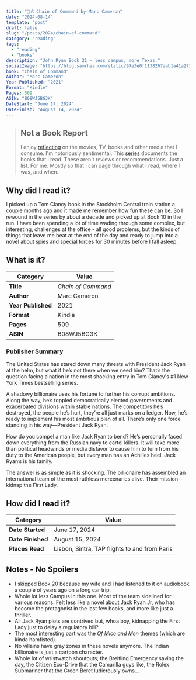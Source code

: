 ```yaml
---
title: "💊💰 Chain of Command by Marc Cameron"
date: "2024-08-14"
template: "post"
draft: false
slug: "/posts/2024/chain-of-command"
category: "reading"
tags:
  - "reading"
  - "books"
description: "John Ryan Book 21 - less campus, more Texas."
socialImage: "https://blog.samrhea.com/static/97e3e0f1138267aab1a41a27307af5fb/18ee2/photo.avif"
book: "Chain of Command"
Author: "Marc Cameron"
Year Published: "2021"
Format: "Kindle"
Pages: 509
ASIN: "B08WJ5BG3K"
DateStart: "June 17, 2024"
DateFinish: "August 14, 2024"
---
```


> ## Not a Book Report
> I enjoy [reflecting](https://blog.samrhea.com/posts/2019/analyze-media-habits) on the movies, TV, books and other media that I consume. I'm notoriously sentimental. This [series](https://blog.samrhea.com/category/reading) documents the books that I read. These aren't reviews or recommendations. Just a list. For me. Mostly so that I can page through what I read, where I was, and when.

## Why did I read it?
I picked up a Tom Clancy book in the Stockholm Central train station a couple months ago and it made me remember how fun these can be. So I rewound in the series by about a decade and picked up at Book 10 in the run. I have been spending a lot of time wading through some complex, but interesting, challenges at the office - all good problems, but the kinds of things that leave me beat at the end of the day and ready to jump into a novel about spies and special forces for 30 minutes before I fall asleep.

## What is it?
|Category|Value|
|---|---|
|**Title**|*Chain of Command*|
|**Author**|Marc Cameron|
|**Year Published**|2021|
|**Format**|Kindle|
|**Pages**|509|
|**ASIN**|B08WJ5BG3K|

### Publisher Summary

The United States has stared down many threats with President Jack Ryan at the helm, but what if he’s not there when we need him? That’s the question facing a nation in the most shocking entry in Tom Clancy's #1 New York Times bestselling series.

A shadowy billionaire uses his fortune to further his corrupt ambitions. Along the way, he’s toppled democratically elected governments and exacerbated divisions within stable nations. The competitors he’s destroyed, the people he’s hurt, they’re all just marks on a ledger. Now, he’s ready to implement his most ambitious plan of all. There’s only one force standing in his way—President Jack Ryan.

How do you compel a man like Jack Ryan to bend? He’s personally faced down everything from the Russian navy to cartel killers. It will take more than political headwinds or media disfavor to cause him to turn from his duty to the American people, but every man has an Achilles heel. Jack Ryan’s is his family.

The answer is as simple as it is shocking. The billionaire has assembled an international team of the most ruthless mercenaries alive. Their mission—kidnap the First Lady.

## How did I read it?
|Category|Value|
|---|---|
|**Date Started**|June 17, 2024|
|**Date Finished**|August 15, 2024|
|**Places Read**|Lisbon, Sintra, TAP flights to and from Paris|

## Notes - No Spoilers
* I skipped Book 20 because my wife and I had listened to it on audiobook a couple of years ago on a long car trip.
* Whole lot less Campus in this one. Most of the team sidelined for various reasons. Felt less like a novel about Jack Ryan Jr, who has become the protagonist in the last few books, and more like just a thriller.
* All Jack Ryan plots are contrived but, whoa boy, kidnapping the First Lady just to delay a regulatory bill?
* The most interesting part was the _Of Mice and Men_ themes (which are kinda hamfisted).
* No villains have gray zones in these novels anymore. The Indian billionaire is just a cartoon character.
* Whole lot of wristwatch shoutouts; the Breitling Emergency saving the day, the Citizen Eco-Drive that the Camarilla guys like, the Rolex Submariner that the Green Beret ludicrously owns...

